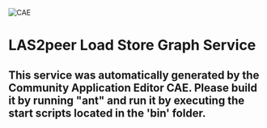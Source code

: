 ![CAE](https://github.com/CAE-Community-Application-Editor/microservice-LAS2peer-Load-Store-Graph-Service/blob/master/img/logo.png)  

LAS2peer Load Store Graph Service
===================


This service was automatically generated by the Community Application Editor CAE. Please build it by running "ant" and run it by executing the start scripts located in the 'bin' folder.
---------------
